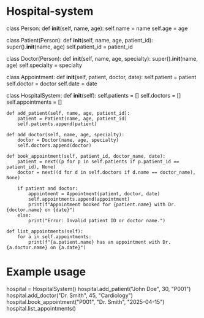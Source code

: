 # Hospital-system
class Person:
    def __init__(self, name, age):
        self.name = name
        self.age = age

class Patient(Person):
    def __init__(self, name, age, patient_id):
        super().__init__(name, age)
        self.patient_id = patient_id

class Doctor(Person):
    def __init__(self, name, age, specialty):
        super().__init__(name, age)
        self.specialty = specialty

class Appointment:
    def __init__(self, patient, doctor, date):
        self.patient = patient
        self.doctor = doctor
        self.date = date

class HospitalSystem:
    def __init__(self):
        self.patients = []
        self.doctors = []
        self.appointments = []

    def add_patient(self, name, age, patient_id):
        patient = Patient(name, age, patient_id)
        self.patients.append(patient)

    def add_doctor(self, name, age, specialty):
        doctor = Doctor(name, age, specialty)
        self.doctors.append(doctor)

    def book_appointment(self, patient_id, doctor_name, date):
        patient = next((p for p in self.patients if p.patient_id == patient_id), None)
        doctor = next((d for d in self.doctors if d.name == doctor_name), None)

        if patient and doctor:
            appointment = Appointment(patient, doctor, date)
            self.appointments.append(appointment)
            print(f"Appointment booked for {patient.name} with Dr. {doctor.name} on {date}")
        else:
            print("Error: Invalid patient ID or doctor name.")

    def list_appointments(self):
        for a in self.appointments:
            print(f"{a.patient.name} has an appointment with Dr. {a.doctor.name} on {a.date}")

# Example usage
hospital = HospitalSystem()
hospital.add_patient("John Doe", 30, "P001")
hospital.add_doctor("Dr. Smith", 45, "Cardiology")
hospital.book_appointment("P001", "Dr. Smith", "2025-04-15")
hospital.list_appointments()
